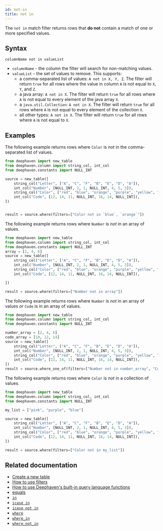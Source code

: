 ```yaml
---
id: not-in
title: not in
---
```


The `not in` match filter returns rows that **do not** contain a match of one or more specified values.

## Syntax

```
columnName not in valueList
```

- `columnName` - the column the filter will search for non-matching values.
- `valueList` - the set of values to remove. This supports:
  - a comma-separated list of values: `A not in X, Y, Z`. The filter will return `true` for all rows where the value in column `A` is not equal to `X`, `Y`, and `Z`.
  - a java array: `A not in X`. The filter will return `true` for all rows where `A` is not equal to every element of the java array `X`.
  - a `java.util.Collection`: `A not in X`. The filter will return `true` for all rows where `A` is not equal to every element of the collection `X`.
  - all other types: `A not in X`. The filter will return `true` for all rows where `A` is not equal to `X`.

## Examples

The following example returns rows where `Color` is _not_ in the comma-separated list of values.

```python order=source,result
from deephaven import new_table
from deephaven.column import string_col, int_col
from deephaven.constants import NULL_INT

source = new_table([
    string_col("Letter", ["A", "C", "F", "B", "E", "D", "A"]),
    int_col("Number", [NULL_INT, 2, 1, NULL_INT, 4, 5, 3]),
    string_col("Color", ["red", "blue", "orange", "purple", "yellow", "pink", "blue"]),
    int_col("Code", [12, 14, 11, NULL_INT, 16, 14, NULL_INT]),
])


result = source.where(filters=["Color not in `blue`, `orange`"])
```

The following example returns rows where `Number` is _not_ in an array of values.

```python order=source,result
from deephaven import new_table
from deephaven.column import string_col, int_col
from deephaven.constants import NULL_INT
array = [2, 4, 6]
source = new_table([
    string_col("Letter", ["A", "C", "F", "B", "E", "D", "A"]),
    int_col("Number", [NULL_INT, 2, 1, NULL_INT, 4, 5, 3]),
    string_col("Color", ["red", "blue", "orange", "purple", "yellow", "pink", "blue"]),
    int_col("Code", [12, 14, 11, NULL_INT, 16, 14, NULL_INT]),

])

result = source.where(filters=["Number not in array"])
```

The following example returns rows where `Number` is _not_ in an array of values _or_ `Code` is in an array of values.

```python order=source,result
from deephaven import new_table
from deephaven.column import string_col, int_col
from deephaven.constants import NULL_INT

number_array = [2, 4, 6]
code_array = [10, 12, 14]
source = new_table([
    string_col("Letter", ["A", "C", "F", "B", "E", "D", "A"]),
    int_col("Number", [NULL_INT, 2, 1, NULL_INT, 4, 5, 3]),
    string_col("Color", ["red", "blue", "orange", "purple", "yellow", "pink", "blue"]),
    int_col("Code", [12, 14, 11, NULL_INT, 16, 14, NULL_INT]),
])
result = source.where_one_of(filters=["Number not in number_array", "Code in code_array"])
```

The following example returns rows where `Color` is _not_ in a collection of values.

```python order=source,result
from deephaven import new_table
from deephaven.column import string_col, int_col
from deephaven.constants import NULL_INT

my_list = ["pink", "purple", "blue"]

source = new_table([
    string_col("Letter", ["A", "C", "F", "B", "E", "D", "A"]),
    int_col("Number", [NULL_INT, 2, 1, NULL_INT, 4, 5, 3]),
    string_col("Color", ["red", "blue", "orange", "purple", "yellow", "pink", "blue"]),
    int_col("Code", [12, 14, 11, NULL_INT, 16, 14, NULL_INT]),
])

result = source.where(filters=["Color not in my_list"])
```

## Related documentation

- [Create a new table](../../../how-to-guides/new-table.md)
- [How to use filters](../../../how-to-guides/use-filters.md)
- [How to use Deephaven's built-in query language functions](../../../how-to-guides/query-language-functions.md)
- [equals](./equals.md)
- [`in`](./in.md)
- [`icase in`](./icase-in.md)
- [`icase not in`](./icase-not-in.md)
- [`where`](../../table-operations/filter/where.md)
- [`where_in`](../../table-operations/filter/where-in.md)
- [`where_not_in`](../../table-operations/filter/where-not-in.md)

<!--TODO: [#409](https://github.com/deephaven/deephaven.io/issues/409) publish link to !=  when it is a match filter. -->
